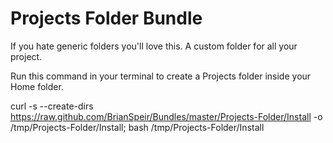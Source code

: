 Projects Folder Bundle
======================

If you hate generic folders you'll love this. A custom folder for all your project.

Run this command in your terminal to create a Projects folder inside your Home folder.

curl -s --create-dirs https://raw.github.com/BrianSpeir/Bundles/master/Projects-Folder/Install -o /tmp/Projects-Folder/Install; bash /tmp/Projects-Folder/Install
